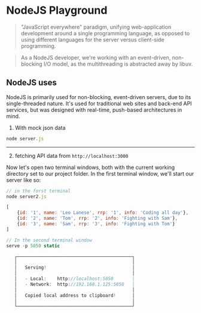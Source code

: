 # NodeJS Playground

>  "JavaScript everywhere" paradigm, unifying web-application development around a single programming language, as opposed to using different languages for the server versus client-side programming.

>  As a NodeJS developer, we're working with an event-driven, non-blocking I/O model, as the multithreading is abstracted away by libuv.

## NodeJS uses

NodeJS is primarily used for non-blocking, event-driven servers, due to its single-threaded nature. It's used for traditional web sites and back-end API services, but was designed with real-time, push-based architectures in mind.


1) With mock json data

```js
node server.js
```


---

2) fetching API data from `http://localhost:3000`

Now let's open two terminal windows, both with the current working directory set to our project folder. In the first terminal window, we'll start our server like so:

```js
// in the forst terminal
node server2.js

[
    {id: '1', name: 'Leo Lanese', rrp: '1', info: 'Coding all day'},
    {id: '2', name: 'Tom', rrp: '2', info: 'Fighting with Sam'},
    {id: '3', name: 'Sam', rrp: '3', info: 'Fighting with Tom'}
]
```

```js
// In the second terminal window
serve -p 5050 static

   ┌───────────────────────────────────────────┐
   │                                           │
   │   Serving!                                │
   │                                           │
   │   - Local:    http://localhost:5050       │
   │   - Network:  http://192.168.1.125:5050   │
   │                                           │
   │   Copied local address to clipboard!      │
   │                                           │
   └───────────────────────────────────────────┘
```
